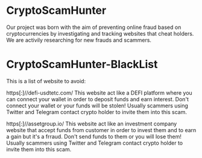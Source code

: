 # CryptoScamHunter
  
Our project was born with the aim of preventing online fraud based on cryptocurrencies by investigating and tracking websites that cheat holders.
We are activily researching for new frauds and scammers.



# CryptoScamHunter-BlackList

This is a list of website to avoid:

https[:]//defi-usdtetc.com/
This website act like a DEFI platform where you can connect your wallet in order to deposit funds and earn interest. Don't connect your wallet or your funds will be stolen!
Usually scammers using Twitter and Telegram contact crypto holder to invite them into this scam.

https[:]//assetgroup.io/
This website act like an investment company website that accept funds from customer in order to invest them and to earn a gain but it's a frraud. Don't send funds to them or you will lose them!
Usually scammers using Twitter and Telegram contact crypto holder to invite them into this scam.

